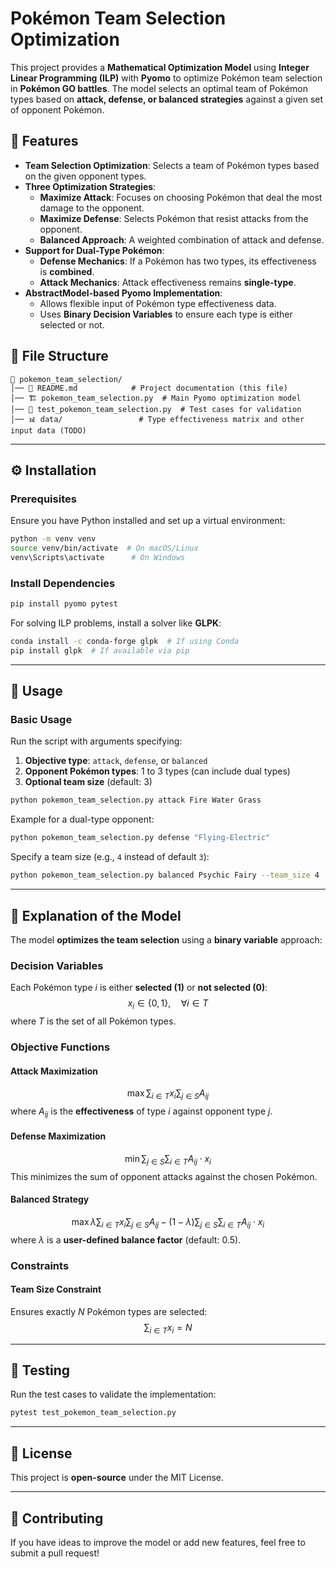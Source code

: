 # Pokémon Team Selection Optimization

This project provides a **Mathematical Optimization Model** using **Integer Linear Programming (ILP)** with **Pyomo** to optimize Pokémon team selection in **Pokémon GO battles**. The model selects an optimal team of Pokémon types based on **attack, defense, or balanced strategies** against a given set of opponent Pokémon.

## 📌 Features
- **Team Selection Optimization**: Selects a team of Pokémon types based on the given opponent types.
- **Three Optimization Strategies**:
  - **Maximize Attack**: Focuses on choosing Pokémon that deal the most damage to the opponent.
  - **Maximize Defense**: Selects Pokémon that resist attacks from the opponent.
  - **Balanced Approach**: A weighted combination of attack and defense.
- **Support for Dual-Type Pokémon**:
  - **Defense Mechanics**: If a Pokémon has two types, its effectiveness is **combined**.
  - **Attack Mechanics**: Attack effectiveness remains **single-type**.
- **AbstractModel-based Pyomo Implementation**:
  - Allows flexible input of Pokémon type effectiveness data.
  - Uses **Binary Decision Variables** to ensure each type is either selected or not.

## 📂 File Structure
```
📁 pokemon_team_selection/
│── 📝 README.md            # Project documentation (this file)
│── 🏗️ pokemon_team_selection.py  # Main Pyomo optimization model
│── 🔬 test_pokemon_team_selection.py  # Test cases for validation
│── 📊 data/                 # Type effectiveness matrix and other input data (TODO)
```

---

## ⚙️ Installation

### **Prerequisites**
Ensure you have Python installed and set up a virtual environment:

```bash
python -m venv venv
source venv/bin/activate  # On macOS/Linux
venv\Scripts\activate      # On Windows
```

### **Install Dependencies**
```bash
pip install pyomo pytest
```

For solving ILP problems, install a solver like **GLPK**:
```bash
conda install -c conda-forge glpk  # If using Conda
pip install glpk  # If available via pip
```

---

## 🚀 Usage

### **Basic Usage**
Run the script with arguments specifying:
1. **Objective type**: `attack`, `defense`, or `balanced`
2. **Opponent Pokémon types**: 1 to 3 types (can include dual types)
3. **Optional team size** (default: 3)

```bash
python pokemon_team_selection.py attack Fire Water Grass
```

Example for a dual-type opponent:
```bash
python pokemon_team_selection.py defense "Flying-Electric"
```

Specify a team size (e.g., `4` instead of default `3`):
```bash
python pokemon_team_selection.py balanced Psychic Fairy --team_size 4
```

---

## 📖 Explanation of the Model

The model **optimizes the team selection** using a **binary variable** approach:

### **Decision Variables**
Each Pokémon type $i$ is either **selected (1)** or **not selected (0)**:
$$
x_i \in \{0,1\}, \quad \forall i \in T
$$
where $T$ is the set of all Pokémon types.

### **Objective Functions**
#### **Attack Maximization**
$$
\max \sum_{i \in T} x_i \sum_{j \in S} A_{ij}
$$
where $A_{ij}$ is the **effectiveness** of type $i$ against opponent type $j$.

#### **Defense Maximization**
$$
\min \sum_{j \in S} \sum_{i \in T} A_{ij} \cdot x_i
$$
This minimizes the sum of opponent attacks against the chosen Pokémon.

#### **Balanced Strategy**
$$
\max \lambda \sum_{i \in T} x_i \sum_{j \in S} A_{ij} - (1-\lambda) \sum_{j \in S} \sum_{i \in T} A_{ij} \cdot x_i
$$
where $\lambda$ is a **user-defined balance factor** (default: 0.5).

### **Constraints**
#### **Team Size Constraint**
Ensures exactly $N$ Pokémon types are selected:
$$
\sum_{i \in T} x_i = N
$$

---

## 🔬 Testing
Run the test cases to validate the implementation:
```bash
pytest test_pokemon_team_selection.py
```

---

## 📜 License
This project is **open-source** under the MIT License.

---

## 🤝 Contributing
If you have ideas to improve the model or add new features, feel free to submit a pull request!
